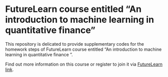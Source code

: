 # FutureLearn course entitled “An introduction to machine learning in quantitative finance”

This repository is delicated to provide supplementary codes for the homework steps of FutureLearn course entitled “An introduction to machine learning in quantitative finance ”.

Find out more information on this course or register to join it via [FutureLearn link](https://www.futurelearn.com/courses/an-introduction-to-machine-learning-in-quantitative-finance/1). 
